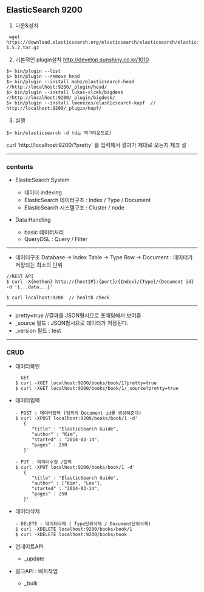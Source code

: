 ## ElasticSearch  9200

1. 다운&설치
```
 wget https://download.elasticsearch.org/elasticsearch/elasticsearch/elasticsearch-1.5.2.tar.gz
```

2. 기본적인 plugin설치 http://develop.sunshiny.co.kr/1010
```
$> bin/plugin --list
$> bin/plugin --remove head
$> bin/plugin --install mobz/elasticsearch-head   //http://localhost:9200/_plugin/head/
$> bin/plugin --install lukas-vlcek/bigdesk     //http://localhost:9200/_plugin/bigdesk/
$> bin/plugin --install lmenezes/elasticsearch-kopf  // http://localhost:9200/_plugin/kopf/
```

3. 실행
```
$> bin/elasticsearch -d (d는 백그라운드로)
```
 curl 'http://localhost:9200/?pretty' 를 입력해서 결과가 제대로 오는지 체크
설

---

### contents
- ElasticSearch System
   - 데이터 indexing
   - ElasticSearch 데이터구조 : Index / Type / Document
   - ElasticSearch 시스템구조 : Cluster / node

- Data Handling
   - basic 데이터처리
   - QueryDSL : Query / Filter


---

- 데이터구조
Database -> Index
Table -> Type
Row -> Document : 데이터가 저장되는 최소의 단위

```
//REST API
$ curl -X{methon} http://{hostIP}:{port}/{Index}/{Type}/{Document id} -d '{...data...}'

$ curl localhost:9200  // health check
```
---
- pretty=true  //결과를 JSON형시으로 포매팅해서 보여줌
- _source 필드 : JSON형시으로 데이터가 저장된다.
- _version 필드 : test

---

### CRUD

- 데이터확인
   ```
   - GET
   $ curl -XGET localhost:9200/books/book/1?pretty=true
   $ curl -XGET localhost:9200/books/book/1/_source?pretty=true
   ```

- 데이터입력
   ```
   - POST : 데이터입력 (임의의 Document id를 생성해준다)
   $ curl -XPOST localhost:9200/books/book/1 -d'
      {
         "title" : "ElasticSearch Guide",
         "author" : "Kim",
         "started" : "2014-03-14",
         "pages" : 250
      }'

   - PUT : 데이터수정 /입력
   $ curl -XPUT localhost:9200/books/book/1 -d'
      {
         "title" : "ElasticSearch Guide",
         "author" : ["Kim", "Lee"],
         "started" : "2014-03-14",
         "pages" : 250
      }'
   ```

- 데이터삭제
   ```
   - DELETE : 데이터삭제 ( Type단위삭제 / Document단위삭제)
   $ curl -XDELETE localhost:9200/books/book/1
   $ curl -XDELETE localhost:9200/books/book
   ```

- 업데이트API
   - _update

- 벌크API : 배치작업
   - _bulk
